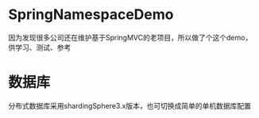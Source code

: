 # SpringNamespaceDemo
因为发现很多公司还在维护基于SpringMVC的老项目，所以做了个这个demo，供学习、测试、参考

# 数据库
分布式数据库采用shardingSphere3.x版本，也可切换成简单的单机数据库配置
